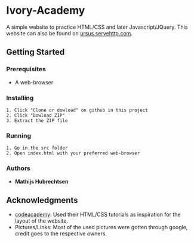 # Ivory-Academy

A simple website to practice HTML/CSS and later Javascript/JQuery.
This website can also be found on [ursus.servehttp.com](https://ursus.servehttp.com/Ivory-Academy).

## Getting Started

### Prerequisites

* A web-browser

### Installing

```
1. Click "Clone or dowload" on github in this project
2. Click "Dowload ZIP"
3. Extract the ZIP file
```

### Running

```
1. Go in the src folder
2. Open index.html with your preferred web-browser
```

### Authors

* **Mathijs Hubrechtsen**

## Acknowledgments

* [codeacademy](https://www.codecademy.com/): Used their HTML/CSS tutorials as inspiration for the layout of the website.
* Pictures/Links: Most of the used pictures were gotten through google, credit goes to the respective owners.
